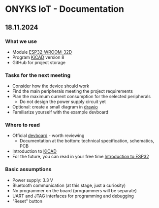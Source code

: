 # ONYKS IoT - Documentation

## 18.11.2024

### What we use

- Module [ESP32-WROOM-32D](https://www.espressif.com/sites/default/files/documentation/esp32-wroom-32d_esp32-wroom-32u_datasheet_en.pdf)
- Program [KiCAD](https://www.kicad.org/) version 8
- GitHub for project storage

### Tasks for the next meeting

- Consider how the device should work
- Find the main peripherals meeting the project requirements
- Plan the maximum current consumption for the selected peripherals
  - Do not design the power supply circuit yet
- Optional: create a small diagram in [drawio](https://app.diagrams.net/)
- Familiarize yourself with the example devboard

### Where to read

- Official [devboard](https://docs.espressif.com/projects/esp-dev-kits/en/latest/esp32/esp32-devkitc/user_guide.html) - worth reviewing
  - Documentation at the bottom: technical specification, schematics, PCB
- Introduction to [KiCAD](https://docs.kicad.org/8.0/en/getting_started_in_kicad/getting_started_in_kicad.html)
- For the future, you can read in your free time [Introduction to ESP32](https://docs.espressif.com/projects/esp-idf/en/v5.3.1/esp32/get-started/index.html)

### Basic assumptions

- Power supply: 3.3 V
- Bluetooth communication (at this stage, just a curiosity)
- No programmer on the board (programmers will be separate)
- UART and JTAG interfaces for programming and debugging
- "Reset" button
